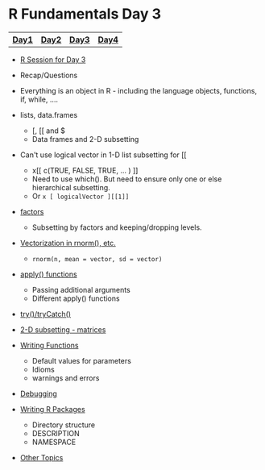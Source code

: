 # R Fundamentals Day 3

<center>
<div>
<table>
<tr>
<th><a href="Day1.md">Day1</a></th><th><a href="Day2.md">Day2</a></th><th><a
href="Day3.md">Day3</a></th><th><a href="Day4.md">Day4</a></th>
</tr>
</table>
</div>
</center>

+ [R Session for Day 3](RSession3)

+ Recap/Questions
+ Everything is an object in R - including the language objects, functions, if, while, ....
+ lists, data.frames 
    + [, [[ and $
    + Data frames and 2-D subsetting
+ Can't use logical vector in 1-D list subsetting for [[ 
    + x[[  c(TRUE, FALSE, TRUE, ... ) ]]
    + Need to use which().  But need to ensure only one or else hierarchical subsetting.
    + Or `x [ logicalVector ][[1]]`
+ [factors](Factors.html)
    + Subsetting by factors and keeping/dropping levels.
+ [Vectorization in rnorm(), etc.](rnormVec.html)
    + `rnorm(n, mean = vector, sd = vector)`
+ [apply() functions](Apply.html)
    + Passing additional arguments
    + Different apply() functions
+ [try()/tryCatch()](tryCatch.html)
+ [2-D subsetting - matrices](MatrixSubsetting.html)
+ [Writing Functions](WritingFunctions.html)
    + Default values for parameters
    + Idioms
    + warnings and errors
+ [Debugging](Debugging.html)
+ [Writing R Packages](WritingPackages.html)
    + Directory structure
	+ DESCRIPTION
	+ NAMESPACE
+ [Other Topics](Day4.html)


